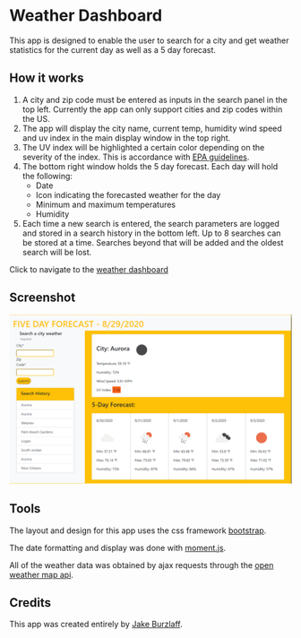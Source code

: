 # Weather Dashboard

This app is designed to enable the user to search for a city and get weather statistics for the current day as well as a 5 day forecast.

## How it works

1. A city and zip code must be entered as inputs in the search panel in the top left.  Currently the app can only support cities and zip codes within the US.
2. The app will display the city name, current temp, humidity wind speed and uv index in the main display window in the top right.  
3. The UV index will be highlighted a certain color depending on the severity of the index.  This is accordance with [EPA guidelines](https://www.epa.gov/sites/production/files/documents/uviguide.pdf).
4. The bottom right window holds the 5 day forecast.  Each day will hold the following:
    - Date
    - Icon indicating the forecasted weather for the day
    - Minimum and maximum temperatures
    - Humidity
5. Each time a new search is entered, the search parameters are logged and stored in a search history in the bottom left.  Up to 8 searches can be stored at a time.  Searches beyond that will be added and the oldest search will be lost.
 

Click to navigate to the [weather dashboard](https://jburz.github.io/weather-dashboard)


## Screenshot
![weather dashboard](./assets/weather-dashboard.png)

## Tools

The layout and design for this app uses the css framework [bootstrap](https://getbootstrap.com/docs/4.5/getting-started/introduction/).

The date formatting and display was done with [moment.js](https://momentjs.com/).

All of the weather data was obtained by ajax requests through the [open weather map api](https://openweathermap.org/api).

## Credits

This app was created entirely by [Jake Burzlaff](https://www.github.com/jburz).